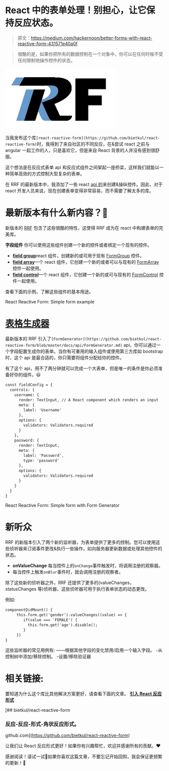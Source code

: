 # React 中的表单处理！别担心，让它保持反应状态。

> 原文：<https://medium.com/hackernoon/better-forms-with-react-reactive-form-431571e40a0f>

> 很酷的是，如果你把所有的数据控制在一个对象中，你可以在任何时候不受任何限制地操作控件的状态。

![](img/e5d7e8ba22d7d794d211c1671d215315.png)

当我发布这个库`[react-reactive-form](https://github.com/bietkul/react-reactive-form)`时，我得到了来自社区的不同反应，在&尝试 react 之前与 angular 一起工作的人，只是喜欢它，但是来自 React 背景的人并没有感到很舒服。

这个想法是在反应式表单 api 和反应式组件之间架起一座桥梁，这样我们就能以一种简单高效的方式控制大型复杂的表单。

在 RRF 的最新版本中，我添加了一些 react [api 的](https://hackernoon.com/tagged/apis)来创建&操纵控件。因此，对于 react 开发人员来说，现在创建表单变得非常容易，而不需要了解太多的库。

# **最新版本有什么新内容？🎉**

新版本的 [RRF](https://hackernoon.com/tagged/rrf) 包含了这些很酷的特性，这使得 RRF 成为在 react 中构建表单的完美库。

**字段组件**
你可以使用这些组件创建一个新的控件或者绑定一个现有的控件。

*   [**field group**](https://github.com/bietkul/react-reactive-form/blob/master/docs/api/FieldGroup.md)react 组件，创建新的或可用于现有 [FormGroup](https://github.com/bietkul/react-reactive-form/blob/master/docs/api/FormGroup.md) 控件。
*   [**field array**](https://github.com/bietkul/react-reactive-form/blob/master/docs/api/FieldArray.md)一个 react 组件，它创建一个新的或者可以与现有的 [FormArray](https://github.com/bietkul/react-reactive-form/blob/master/docs/api/FormArray.md) 控件一起使用。
*   [**field control**](https://github.com/bietkul/react-reactive-form/blob/master/docs/api/FieldControl.md)一个 react 组件，它创建一个新的或可与现有的 [FormControl](https://github.com/bietkul/react-reactive-form/blob/master/docs/api/FormControl.md) 控件一起使用。

查看下面的示例，了解这些组件的基本用途。

React Reactive Form: Simple form example

# [**表格生成器**](https://github.com/bietkul/react-reactive-form/blob/master/docs/api/FormGenerator.md)

最新版本的 RRF 引入了`[FormGenerator](https://github.com/bietkul/react-reactive-form/blob/master/docs/api/FormGenerator.md)` api，你可以通过一个字段配置生成你的表单。当你有可重用的输入组件或使用第三方库如 bootstrap 时，这个 api 是最合适的，你只需要将组件分配给你的控件。

有了这个 api，用不了两分钟就可以完成一个大表单，但是唯一的条件是你必须准备好你的组件。😃

```
const fieldConfig = {  
  controls: {
    username: {
      render: TextInput, // A React component which renders an input
      meta: {
        label: 'Username'
      },
      options: {
        validators: Validators.required
      }
    },
    password: {
      render: TextInput,
      meta: {
        label: 'Password',
        type: 'password'
      },
      options: {
        validators: Validators.required
      }
    }
  }
}
```

React Reactive Form: Simple form with Form Generator

# **新听众**

RRF 的新版本引入了两个新的监听器，为表单提供了更多的控制。您可以使用这些侦听器来订阅事件更改&执行一些操作，如向服务器更新数据或处理其他控件的状态。

*   **onValueChange** 每当控件上的`onChange`事件触发时，将调用注册的观察器。
*   每当控件上触发`onBlur`事件时，就会调用注册的观察者。

除了这些新的侦听器之外，RRF 还提供了更多的(valueChanges，statusChanges 等)侦听器，这些侦听器可用于执行表单状态的动态更改。

例如:

```
componentDidMount() {
     this.form.get('gender').valueChanges((value) => {
        if(value === 'FEMALE') {
          this.form.get('age').disable();
        }     
     })
}
```

这些监听器的常见用例有:
——根据其他字段的变化禁用/启用一个输入字段。
-从控制树中添加/移除控制。
-设置/移除验证器

# 相关链接:

要知道为什么这个库比其他解决方案更好，请查看下面的文章。
[**引入 React 反应形式**](https://hackernoon.com/introducing-reactive-forms-in-react-e6df0b84a1ea)

[](https://github.com/bietkul/react-reactive-form) [## bietkul/react-reactive-form

### 反应-反应-形式-角状反应形式。

github.com](https://github.com/bietkul/react-reactive-form) 

让我们让 React 反应形式更好！如果你有兴趣帮忙，欢迎并感谢所有的贡献。❤️

感谢阅读！请试一试👏如果你喜欢这篇文章，不要忘记开始回购，我会保证更频繁的更新！🙏